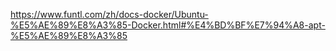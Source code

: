 https://www.funtl.com/zh/docs-docker/Ubuntu-%E5%AE%89%E8%A3%85-Docker.html#%E4%BD%BF%E7%94%A8-apt-%E5%AE%89%E8%A3%85




